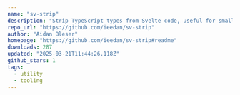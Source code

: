 ```yaml
---
name: "sv-strip"
description: "Strip TypeScript types from Svelte code, useful for smaller bundles."
repo_url: "https://github.com/ieedan/sv-strip"
author: "Aidan Bleser"
homepage: "https://github.com/ieedan/sv-strip#readme"
downloads: 287
updated: "2025-03-21T11:44:26.118Z"
github_stars: 1
tags: 
  - utility
  - tooling
---
```

